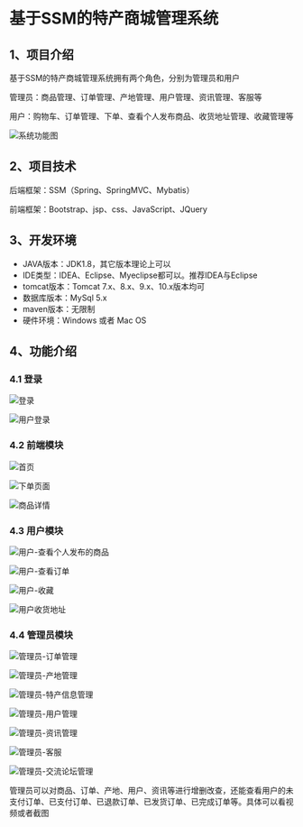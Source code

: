 # 基于SSM的特产商城管理系统



## 1、项目介绍

基于SSM的特产商城管理系统拥有两个角色，分别为管理员和用户

管理员：商品管理、订单管理、产地管理、用户管理、资讯管理、客服等

用户：购物车、订单管理、下单、查看个人发布商品、收货地址管理、收藏管理等

![系统功能图](https://project-images-1256969109.cos.ap-chongqing.myqcloud.com/Typora-Images/202206152101178.jpg)


## 2、项目技术

后端框架：SSM（Spring、SpringMVC、Mybatis）

前端框架：Bootstrap、jsp、css、JavaScript、JQuery

## 3、开发环境

- JAVA版本：JDK1.8，其它版本理论上可以
- IDE类型：IDEA、Eclipse、Myeclipse都可以。推荐IDEA与Eclipse
- tomcat版本：Tomcat 7.x、8.x、9.x、10.x版本均可
- 数据库版本：MySql 5.x
- maven版本：无限制
- 硬件环境：Windows 或者 Mac OS


## 4、功能介绍

### 4.1 登录

![登录](https://project-images-1256969109.cos.ap-chongqing.myqcloud.com/Typora-Images/202206152101415.jpg)

![用户登录](https://project-images-1256969109.cos.ap-chongqing.myqcloud.com/Typora-Images/202206152101220.png)

### 4.2 前端模块

![首页](https://project-images-1256969109.cos.ap-chongqing.myqcloud.com/Typora-Images/202206152106672.jpg)

![下单页面](https://project-images-1256969109.cos.ap-chongqing.myqcloud.com/Typora-Images/202206152107147.jpg)

![商品详情](https://project-images-1256969109.cos.ap-chongqing.myqcloud.com/Typora-Images/202206152107527.jpg)

### 4.3 用户模块

![用户-查看个人发布的商品](https://project-images-1256969109.cos.ap-chongqing.myqcloud.com/Typora-Images/202206152107929.jpg)

![用户-查看订单](https://project-images-1256969109.cos.ap-chongqing.myqcloud.com/Typora-Images/202206152107285.jpg)

![用户-收藏](https://project-images-1256969109.cos.ap-chongqing.myqcloud.com/Typora-Images/202206152107861.jpg)

![用户收货地址](https://project-images-1256969109.cos.ap-chongqing.myqcloud.com/Typora-Images/202206152107382.jpg)

### 4.4 管理员模块

![管理员-订单管理](https://project-images-1256969109.cos.ap-chongqing.myqcloud.com/Typora-Images/202206152108608.jpg)

![管理员-产地管理](https://project-images-1256969109.cos.ap-chongqing.myqcloud.com/Typora-Images/202206152108465.jpg)

![管理员-特产信息管理](https://project-images-1256969109.cos.ap-chongqing.myqcloud.com/Typora-Images/202206152108729.jpg)

![管理员-用户管理](https://project-images-1256969109.cos.ap-chongqing.myqcloud.com/Typora-Images/202206152108149.jpg)

![管理员-资讯管理](https://project-images-1256969109.cos.ap-chongqing.myqcloud.com/Typora-Images/202206152108433.jpg)

![管理员-客服](https://project-images-1256969109.cos.ap-chongqing.myqcloud.com/Typora-Images/202206152108817.jpg)

![管理员-交流论坛管理](https://project-images-1256969109.cos.ap-chongqing.myqcloud.com/Typora-Images/202206152108179.jpg)

管理员可以对商品、订单、产地、用户、资讯等进行增删改查，还能查看用户的未支付订单、已支付订单、已退款订单、已发货订单、已完成订单等。具体可以看视频或者截图


